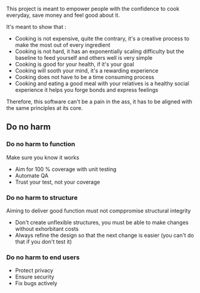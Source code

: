 This project is meant to empower people with the confidence to cook everyday, save money and feel good about it.

It's meant to show that :
* Cooking is not expensive, quite the contrary, it's a creative process to make the most out of every ingredient
* Cooking is not hard, it has an exponentially scaling difficulty but the baseline to feed yourself and others well is very simple
* Cooking is good for your health, if it's your goal
* Cooking will sooth your mind, it's a rewarding experience
* Cooking does not have to be a time consuming process
* Cooking and eating a good meal with your relatives is a healthy social experience it helps you forge bonds and express feelings

Therefore, this software can't be a pain in the ass, it has to be aligned with the same principles at its core.


## Do no harm

### Do no harm to function

Make sure you know it works
* Aim for 100 % coverage with unit testing
* Automate QA
* Trust your test, not your coverage

### Do no harm to structure

Aiming to deliver good function must not comppromise structural integrity
* Don't create unflexible structures, you must be able to make changes without exhorbitant costs
* Always refine the design so that the next change is easier (you can't do that if you don't test it)

### Do no harm to end users

* Protect privacy
* Ensure security
* Fix bugs actively

